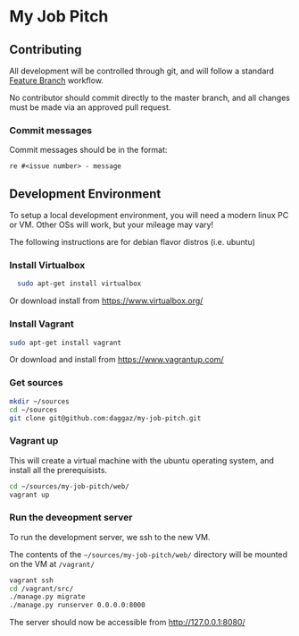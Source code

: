 # My Job Pitch

## Contributing

All development will be controlled through git, and will follow a standard [Feature Branch](https://www.atlassian.com/git/tutorials/comparing-workflows/gitflow-workflow) workflow.

No contributor should commit directly to the master branch, and all changes must be made via an approved pull request.

### Commit messages

Commit messages should be in the format:

`re #<issue number> - message`

## Development Environment

To setup a local development environment, you will need a modern linux PC or VM.  Other OSs will work, but your mileage may vary!

The following instructions are for debian flavor distros (i.e. ubuntu)

### Install Virtualbox

```bash
  sudo apt-get install virtualbox
```

Or download install from https://www.virtualbox.org/

### Install Vagrant

```bash
sudo apt-get install vagrant
```

Or download and install from https://www.vagrantup.com/

### Get sources

```bash
mkdir ~/sources
cd ~/sources
git clone git@github.com:daggaz/my-job-pitch.git
```

### Vagrant up

This will create a virtual machine with the ubuntu operating system, and install all the prerequisists.

```bash
cd ~/sources/my-job-pitch/web/
vagrant up
```

### Run the deveopment server

To run the development server, we ssh to the new VM.

The contents of the `~/sources/my-job-pitch/web/` directory will be mounted on the VM at `/vagrant/`

```bash
vagrant ssh
cd /vagrant/src/
./manage.py migrate
./manage.py runserver 0.0.0.0:8000
```

The server should now be accessible from http://127.0.0.1:8080/

